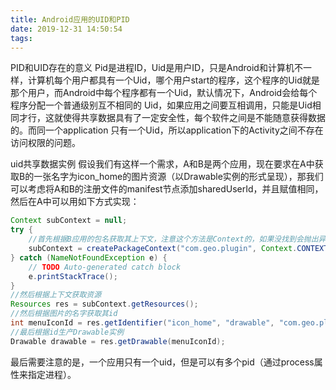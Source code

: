 ```yaml
---
title: Android应用的UID和PID
date: 2019-12-31 14:50:54
tags:
---
```

PID和UID存在的意义
Pid是进程ID，Uid是用户ID，只是Android和计算机不一样，计算机每个用户都具有一个Uid，哪个用户start的程序，这个程序的Uid就是那个用户，而Android中每个程序都有一个Uid，默认情况下，Android会给每个程序分配一个普通级别互不相同的 Uid，如果应用之间要互相调用，只能是Uid相同才行，这就使得共享数据具有了一定安全性，每个软件之间是不能随意获得数据的。而同一个application 只有一个Uid，所以application下的Activity之间不存在访问权限的问题。

uid共享数据实例
假设我们有这样一个需求，A和B是两个应用，现在要求在A中获取B的一张名字为icon_home的图片资源（以Drawable实例的形式呈现），那我们可以考虑将A和B的注册文件的manifest节点添加sharedUserId，并且赋值相同，然后在A中可以用如下方式实现：

``` Java
Context subContext = null;
try {
    //首先根据B应用的包名获取其上下文，注意这个方法是Context的，如果没找到会抛出异常
    subContext = createPackageContext("com.geo.plugin", Context.CONTEXT_IGNORE_SECURITY);
} catch (NameNotFoundException e) {
    // TODO Auto-generated catch block
    e.printStackTrace();
}
//然后根据上下文获取资源
Resources res = subContext.getResources();
//然后根据图片的名字获取其id
int menuIconId = res.getIdentifier("icon_home", "drawable", "com.geo.plugin");
//最后根据id生产Drawable实例
Drawable drawable = res.getDrawable(menuIconId);
```

最后需要注意的是，一个应用只有一个uid，但是可以有多个pid（通过process属性来指定进程）。